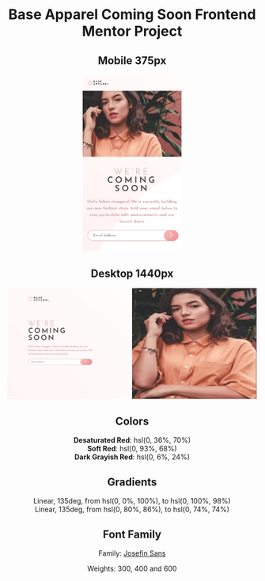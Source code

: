 <div align="center">
<h1>Base Apparel Coming Soon Frontend Mentor Project</h1>


## Mobile 375px

<img src="./assets/mobile.png" alt="mobile preview" width="200px"/>

## Desktop 1440px

<img src="./assets/desktop.png" alt="mobile preview" width="600px"/>

## Colors

**Desaturated Red**: hsl(0, 36%, 70%)   
**Soft Red**: hsl(0, 93%, 68%)   
**Dark Grayish Red**: hsl(0, 6%, 24%)   

## Gradients

Linear, 135deg, from hsl(0, 0%, 100%), to hsl(0, 100%, 98%)  
Linear, 135deg, from hsl(0, 80%, 86%), to hsl(0, 74%, 74%)  

## Font Family  

Family: [Josefin Sans](https://fonts.google.com/specimen/Josefin+Sans)

Weights: 300, 400 and 600

</div>

